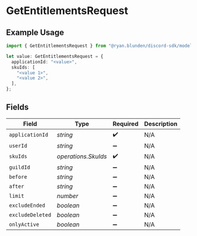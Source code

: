 # GetEntitlementsRequest

## Example Usage

```typescript
import { GetEntitlementsRequest } from "@ryan.blunden/discord-sdk/models/operations";

let value: GetEntitlementsRequest = {
  applicationId: "<value>",
  skuIds: [
    "<value 1>",
    "<value 2>",
  ],
};
```

## Fields

| Field               | Type                | Required            | Description         |
| ------------------- | ------------------- | ------------------- | ------------------- |
| `applicationId`     | *string*            | :heavy_check_mark:  | N/A                 |
| `userId`            | *string*            | :heavy_minus_sign:  | N/A                 |
| `skuIds`            | *operations.SkuIds* | :heavy_check_mark:  | N/A                 |
| `guildId`           | *string*            | :heavy_minus_sign:  | N/A                 |
| `before`            | *string*            | :heavy_minus_sign:  | N/A                 |
| `after`             | *string*            | :heavy_minus_sign:  | N/A                 |
| `limit`             | *number*            | :heavy_minus_sign:  | N/A                 |
| `excludeEnded`      | *boolean*           | :heavy_minus_sign:  | N/A                 |
| `excludeDeleted`    | *boolean*           | :heavy_minus_sign:  | N/A                 |
| `onlyActive`        | *boolean*           | :heavy_minus_sign:  | N/A                 |